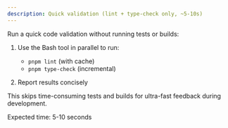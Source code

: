 ```yaml
---
description: Quick validation (lint + type-check only, ~5-10s)
---
```


Run a quick code validation without running tests or builds:

1. Use the Bash tool in parallel to run:
   - `pnpm lint` (with cache)
   - `pnpm type-check` (incremental)

2. Report results concisely

This skips time-consuming tests and builds for ultra-fast feedback during development.

Expected time: 5-10 seconds
